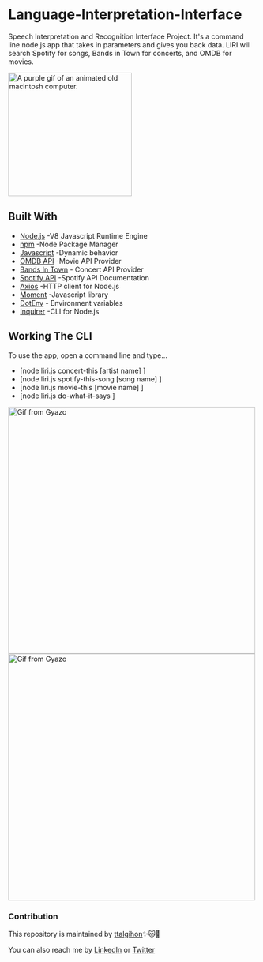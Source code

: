 # Language-Interpretation-Interface
Speech Interpretation and Recognition Interface Project. It's a command line node.js app that takes in parameters and gives you back data. LIRI will search Spotify for songs, Bands in Town for concerts, and OMDB for movies.

<img src="https://media.giphy.com/media/4ag7akAmeAfeKTwqxf/source.gif" width=250px height=250px alt="A purple gif of an animated old macintosh computer.">


## Built With
* [Node.js](https://nodejs.org/en/) -V8 Javascript Runtime Engine
* [npm](https://www.npmjs.com/) -Node Package Manager
* [Javascript](https://www.w3schools.com/js/default.asp) -Dynamic behavior
* [OMDB API](http://www.omdbapi.com/) -Movie API Provider
* [Bands In Town](http://www.artists.bandsintown.com/bandsintown-api) - Concert API Provider
* [Spotify API](https://www.npmjs.com/package/node-spotify-api) -Spotify API Documentation
* [Axios](https://www.npmjs.com/package/axios) -HTTP client for Node.js
* [Moment](https://www.npmjs.com/package/moment) -Javascript library
* [DotEnv](https://www.npmjs.com/package/dotenv) - Environment variables
* [Inquirer](https://www.npmjs.com/package/inquirer) -CLI for Node.js

## Working The CLI
To use the app, open a command line and type...
* [node liri.js concert-this [artist name] ]
* [node liri.js spotify-this-song [song name] ]
* [node liri.js movie-this [movie name] ]
* [node liri.js do-what-it-says ]

<img src="https://i.gyazo.com/f582999401e0c4117ea885eb99529ef1.gif" alt="Gif from Gyazo" width="500"/>

<img src="https://i.gyazo.com/676dcfa320e392a6ff28586c8e847720.gif" alt="Gif from Gyazo" width="500"/>


### Contribution
This repository is maintained by [ttalgihon](https://github.com/ttalgihon):sparkles::cat::strawberry:

You can also reach me by [LinkedIn](https://www.linkedin.com/in/viviana-rincon-b9b057172/) or [Twitter](https://twitter.com/ttalgi_tweet)
